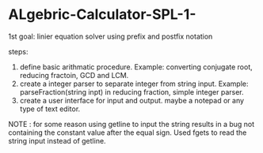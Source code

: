 # ALgebric-Calculator-SPL-1-

 1st goal: linier equation solver using prefix and postfix notation 
 
 steps:
 1) define basic arithmatic procedure.
          Example: converting conjugate root, reducing fractoin, GCD and LCM.
 2) create a integer parser to separate integer from string input.
          Example: parseFraction(string inpt) in reducing fraction, simple integer parser.
 3) create a user interface for input and output. maybe a notepad or any type of text editor.
 
NOTE : for some reason using getline to input the string results in a bug not containing the constant value after the equal sign. Used fgets to read the string input instead of getline.
